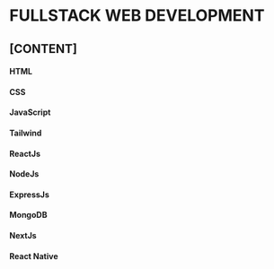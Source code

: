 # FULLSTACK WEB DEVELOPMENT
## [CONTENT]
#### HTML
#### CSS
#### JavaScript
#### Tailwind
#### ReactJs
#### NodeJs
#### ExpressJs
#### MongoDB
#### NextJs
#### React Native


